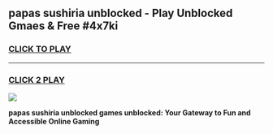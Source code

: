 
## papas sushiria unblocked - Play Unblocked Gmaes & Free #4x7ki
<h3>
<a href="https://news.freeplayer.one?title=papas_sushiria_unblocked&ref=26F">CLICK TO PLAY</a></h3>
<hr>

<h3>
<a href="https://news.freeplayer.one?title=papas_sushiria_unblocked&ref=26F">CLICK 2 PLAY</a>
  
</h3>

<a href="https://news.freeplayer.one?title=papas_sushiria_unblocked&ref=26F/"><img src="https://clearcache.store/games.png"></a>


**papas sushiria unblocked games unblocked: Your Gateway to Fun and Accessible Online Gaming**
